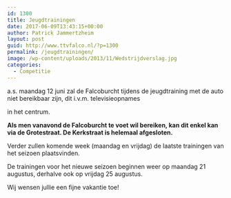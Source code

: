 ```yaml
---
id: 1300
title: Jeugdtrainingen
date: 2017-06-09T13:43:15+00:00
author: Patrick Jammertzheim
layout: post
guid: http://www.ttvfalco.nl/?p=1300
permalink: /jeugdtrainingen/
image: /wp-content/uploads/2013/11/Wedstrijdverslag.jpg
categories:
  - Competitie
---
```

a.s. maandag 12 juni zal de Falcoburcht tijdens de jeugdtraining met de auto niet bereikbaar zijn, dit i.v.m. televisieopnames

in het centrum.

**Als men vanavond de Falcoburcht te voet wil bereiken, kan dit enkel kan via de Grotestraat. De Kerkstraat is helemaal afgesloten.**

Verder zullen komende week (maandag en vrijdag) de laatste trainingen van het seizoen plaatsvinden.

De trainingen voor het nieuwe seizoen beginnen weer op maandag 21 augustus, derhalve ook op vrijdag 25 augustus.

Wij wensen jullie een fijne vakantie toe!